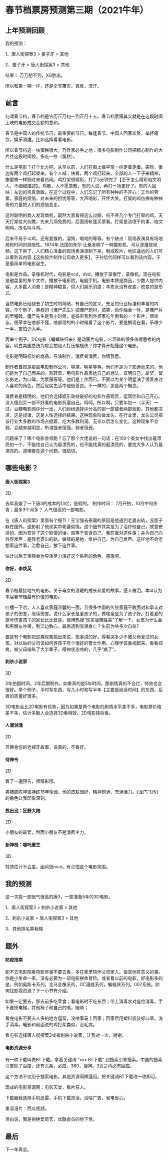 # 春节档票房预测第三期（2021牛年）

## 上年预测回顾

我的预测：
    
1、唐人街探案3 > 姜子牙 > 其他

2、姜子牙 > 唐人街探案3 > 其他

结果：
万万想不到，XG胜出。

所以和第一期一样，还是全军覆灭。真难，流汗。

## 前言

何谓春节档，春节档是农历正月初一到正月十五。春节档票房其实就是在这段时间上映的电影成交金额的总和。

春节是中国人的传统节日，最重要的节日。每逢春节，中国人回家欢聚，举杯痛饮，娱乐消遣。比如选择看看电影。

所以春节档这一块蛋糕很大，乃兵家必争之地：很多电影制作公司把精心制作的大片往这段时间投，多吃一些（蛋糕）。

什么是电影？打个比方吧，从早以前，人们在街上像平常一样走着走着。突然，街边有两个鸡打起架来。有个人喊：快看，两个鸡打起来。全部的人一下子来精神，像蜜蜂一样拥过来看热闹。鸡打架很精彩，打了5分钟完了【至于怎么精彩咱文明人，不细细描述】。鸡散，人不愿意散，有的人说，再打一场更好了。有的人回味：左边的鸡真勇敢。在这个过程中，人们忘记了所有种种的不开心：工作的劳累，家庭的烦恼，对未来的担忧等等，大声喝彩，开怀大笑。打架的鸡仿佛有种神奇的力量把人们的烦恼变走。

这时聪明的商人发现商机，既然大家看得这么过瘾，何不养几个专门打架的鸡，天天打架给大伙瞧，先来几场免费的，后面搭帐篷买票看。打架是流氓干的事，咱文明鸡，改名叫斗鸡。

后来不局于斗鸡，还有耍猴的，溜狗，唱戏的等等。有个缺点：现场表演具有场地局和时间的局限性。1874年,法国的朱尔·让桑发明了一种摄影机，可以录播放视频。这下爽了，人们精心准备的现场表演录制下来，制成胶片，地区遥远的人们可以看到该内容【这些胶片制作公司收入更多】，子孙后代同样可以看到该内容。于是最简单的电影诞生。

电影是作品。录像机时代，电影是vcd，dvd，播放于录像厅，录像机。现在电影是磁盘里的某个文件，播放于电影院，电脑手机。电影本质是商品，少数人提供内容，大多数人消费；是精神粮食，供人们娱乐消遣；本质永没有改变，改变的是形式。

当然电影已经褪去了初生时的简陋，有自己的定义，充足的行业标准和丰富的内容。举个例子，英叔的《僵尸先生》把僵尸题材，搞笑，动作融合一体，是僵尸片的里程碑。僵尸先生是我小时候，爸妈带我到外婆家吃年例看的一个影片，很难忘。很荣幸在啥都不懂，啥都信的的小时候看了这个影片，要是搁现在看，乐趣少一半，害怕少大半。

再举个例子。DC电影《蝙蝠侠归来》是动画片电影，它涵盖的很多值得思考的内容。明白美国总统为啥会拍超人打压蝙蝠侠？你才算开始懂这个电影。

电影是明码标价的商品。导演制作，消费者消费，你情我愿。

制作者自然是那些电影制作公司，导演，明星等等。他们不是为了影迷而来的，他们是为了自己而来的。割菲菜，用电影作品表达自己的想法，证明自己，拿奖，留名影史，为口碑，为票房等等。他们是工作而已。不要以为某个明星演了很善良讨人喜欢的角色，然后现实生活中他很善良。不一样的，那是两个概念。

消费者是精明的，他们会选择娱乐效益最好的电影作品观赏，逗同伴和自己开心。没人傻到买一部不好看的电影折磨自己，呵呵。所以啊，只要年初一（半天）一过，豆瓣电影网评分一出，人们纷纷选择评分高的那一部或者两部观影，其他都凉凉，这是规律，这是人性选择的结果。这种现象叫做龙头，在行业里，龙头公司把该行业大多数的市场占据着，吃大多数利润。无论以后怎么变化，这种现象不会弱，会越来越明显，所谓强者恒强，弱者恒弱。

问题来了？哪个电影会领跑？忘了那个大佬说的一句话：在100个美女中找出最漂亮的一个，不能找自己认为最漂亮的，也不能找真的最漂亮的，要找大多人认为最漂亮的。道理套在这个问题，很贴切。

## 哪些电影？

#### 唐人街探案3

2D

去年我查了一下唐3的成本的13亿，是假的。
制作时间： 7月开拍，10月中旬杀青；最多3个月多？
人气很高的一部电影。

在《唐人街探案》里面有个细节：王宝强去泰国的原因是他遇到老婆出轨，没面子躲在国外。这影射了他现实中老婆偷情。这个细节其实是为了治疗他自己，故意安排的。因为安排了这个剧情的话，就等于告诉自己，我在面对这件事；并为自己向外界发声：是我老婆出的轨，做错的是她，维护自己，为自己发声。这样他不会老想着这件事，治愈自己，放下这件事。

估计以后王宝强会为导演尽力演好这个系列的角色，感激吧。

#### 你好，李焕英

2D

春节档最接地气的电影。关于母女的温暖的成长和爱的故事，感人催泪。本id认为本届春节档最有价值的电影。

吐槽一下哈，人人喜欢家庭温馨的一面，且很多中国的传统家庭不敢面对和承认对孩子的伤害，继续伤害。说什么家长是爱孩子的，做啥全是为了孩子好。打着爱的旗号伤害孩子的家长比比皆是。微博热搜“现实版樊胜美”了解一下，女孩为什么会和男朋友吵架，到江边散心，最后遇到涨潮身亡？生前为啥多次自杀?

要是有个电影把这类现象挑出来说，故事讲的好。得看哭多少不被父母爱过的女孩。对以后的父母该如何养孩子有个很好的警士作用。心理学该重视起来。看看郑爽，被父母操纵了大半辈子，精神状态啥的，几乎“疯了”。

#### 刺杀小说家

3D

3年拍摄时间，2年后期制作。如果真的是5年时间，那剧情真的不会烂，特效也会很好。举个例子，平时写东西，写几小时和写半年【主要是阅读时间】的东西，后者的质量好很多。

3D电影会比2D电影有优势，因为如果是两个电影的剧情水平差不多，电影票价格差不多，估计多数人会选择3D看特效，2D电影择后看。

#### 人潮汹涌

2D

互换身份的老掉牙故事，说真的，不看好。

#### 侍神令

2D

看了一遍预告，很精彩哦。

男猪脚陈坤坚持练16年瑜伽，他的皮肤很好，精神饱满，充满活力。《龙门飞角》的角色让我印象深刻。

#### 熊出没：狂野大陆

2D

小朋友的最爱，然而小朋友不是消费主力。

#### 新神榜：哪吒重生

3D

特效估计不会差，画风很nice。有点怕这个电影突围。

## 我的预测

这一次挑一部很气很高的唐3，一部准备5年的3D电影。

1、唐人街探案3 > 刺杀小说家 > 其他

2、刺杀小说家 > 唐人街探案3 > 其他

3、其他排名算我输

## 题外

#### 防疫指南

能不去电影院看电影尽量不要去看，多在家里陪伴父母家人。做其他有意义的事。你是小生命一条，没有必要为一部电影拼命冒险。或者看以前的电影，好电影多的是，例如奥斯卡系列，金马金像系列，DC漫威系列，蝙蝠侠系列，007系统。如何找影视资源？下一小节有介绍。

如果一定要去，那去前多吃零食；看电影时不吃东西；带上消毒水对座位消毒，手不要摸电梯，其他椅子和自己的嘴，眼睛；

看完电影不要去人多的地方逗留，没啥事马上回家；回家后用塑料袋装好口罩，洗手消毒。电影和前面说的鸡打架类似，没毛病。

看电影选择唐人街探案3或者刺杀小说家，让我对一次，谢谢。

#### 电影资源分享

有一种下载叫做BT下载。拿着关键词 "xxx BT下载" 到搜索引擎搜索。中国的搜索引擎除了百度，还有头条，必应，360，搜狗。3页之内必有回应。

这个方法不仅用于搜索电影，其他资源同样适用。把关键词BT下载改一改即可。

现成的电影资源网：电影天堂，看片狂人。

下载器我选择手机迅雷，手机下载灵活，没啥广告，省电省心。

重温港片：西瓜视频。

坦白说，我是拒绝爱奇艺，优酷会员的地下党。

## 最后

下一年再会。
